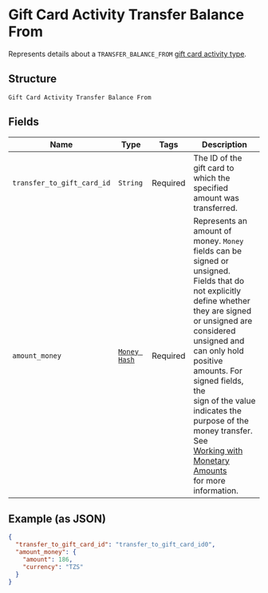 
# Gift Card Activity Transfer Balance From

Represents details about a `TRANSFER_BALANCE_FROM` [gift card activity type](../../doc/models/gift-card-activity-type.md).

## Structure

`Gift Card Activity Transfer Balance From`

## Fields

| Name | Type | Tags | Description |
|  --- | --- | --- | --- |
| `transfer_to_gift_card_id` | `String` | Required | The ID of the gift card to which the specified amount was transferred. |
| `amount_money` | [`Money Hash`](../../doc/models/money.md) | Required | Represents an amount of money. `Money` fields can be signed or unsigned.<br>Fields that do not explicitly define whether they are signed or unsigned are<br>considered unsigned and can only hold positive amounts. For signed fields, the<br>sign of the value indicates the purpose of the money transfer. See<br>[Working with Monetary Amounts](https://developer.squareup.com/docs/build-basics/working-with-monetary-amounts)<br>for more information. |

## Example (as JSON)

```json
{
  "transfer_to_gift_card_id": "transfer_to_gift_card_id0",
  "amount_money": {
    "amount": 186,
    "currency": "TZS"
  }
}
```


